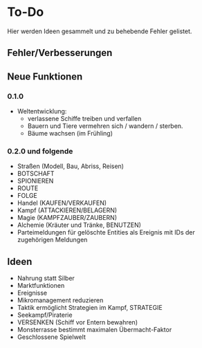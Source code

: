 # To-Do

Hier werden Ideen gesammelt und zu behebende Fehler gelistet.

## Fehler/Verbesserungen



## Neue Funktionen

### 0.1.0

- Weltentwicklung:
  - verlassene Schiffe treiben und verfallen
  - Bauern und Tiere vermehren sich / wandern / sterben.
  - Bäume wachsen (im Frühling)

### 0.2.0 und folgende

- Straßen (Modell, Bau, Abriss, Reisen)
- BOTSCHAFT
- SPIONIEREN
- ROUTE
- FOLGE
- Handel (KAUFEN/VERKAUFEN)
- Kampf (ATTACKIEREN/BELAGERN)
- Magie (KAMPFZAUBER/ZAUBERN)
- Alchemie (Kräuter und Tränke, BENUTZEN)
- Parteimeldungen für gelöschte Entities als Ereignis mit IDs der zugehörigen
  Meldungen

## Ideen

- Nahrung statt Silber
- Marktfunktionen
- Ereignisse
- Mikromanagement reduzieren
- Taktik ermöglicht Strategien im Kampf, STRATEGIE
- Seekampf/Piraterie
- VERSENKEN (Schiff vor Entern bewahren)
- Monsterrasse bestimmt maximalen Übermacht-Faktor
- Geschlossene Spielwelt
